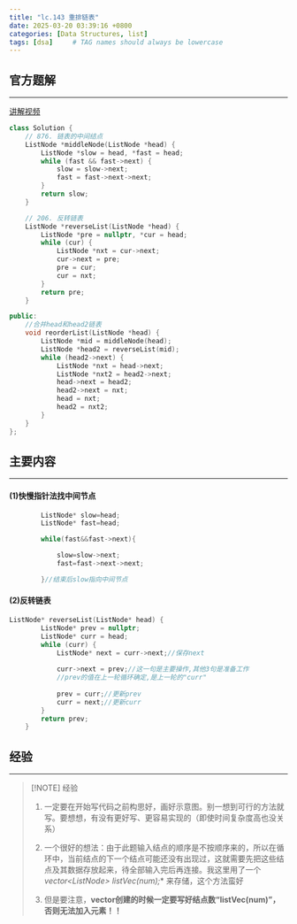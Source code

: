 ```yaml
---
title: "lc.143 重排链表"
date: 2025-03-20 03:39:16 +0800
categories: [Data Structures, list]
tags: [dsa]     # TAG names should always be lowercase
---
```

## 官方题解

---
[讲解视频](https://www.bilibili.com/video/BV1KG4y1G7cu/?vd_source=0d49e59abf4b8220ef3a25c5822e3a13)

```cpp
class Solution {
    // 876. 链表的中间结点
    ListNode *middleNode(ListNode *head) {
        ListNode *slow = head, *fast = head;
        while (fast && fast->next) {
            slow = slow->next;
            fast = fast->next->next;
        }
        return slow;
    }

    // 206. 反转链表
    ListNode *reverseList(ListNode *head) {
        ListNode *pre = nullptr, *cur = head;
        while (cur) {
            ListNode *nxt = cur->next;
            cur->next = pre;
            pre = cur;
            cur = nxt;
        }
        return pre;
    }

public:
	//合并head和head2链表
    void reorderList(ListNode *head) {
        ListNode *mid = middleNode(head);
        ListNode *head2 = reverseList(mid);
        while (head2->next) {
            ListNode *nxt = head->next;
            ListNode *nxt2 = head2->next;
            head->next = head2;
            head2->next = nxt;
            head = nxt;
            head2 = nxt2;
        }
    }
};

```

## 主要内容
---
#### (1)快慢指针法找中间节点

```cpp
		ListNode* slow=head;
        ListNode* fast=head;

        while(fast&&fast->next){

            slow=slow->next;
            fast=fast->next->next;

        }//结束后slow指向中间节点
```

#### (2)反转链表

```cpp
ListNode* reverseList(ListNode* head) {
        ListNode* prev = nullptr;
        ListNode* curr = head;
        while (curr) {
            ListNode* next = curr->next;//保存next
            
            curr->next = prev;//这一句是主要操作,其他3句是准备工作
            //prev的值在上一轮循环确定,是上一轮的"curr"
            
            prev = curr;//更新prev
            curr = next;//更新curr
        }
        return prev;
    }

```

## 经验
---

> [!NOTE] 经验
> 1. 一定要在开始写代码之前构思好，画好示意图。别一想到可行的方法就写。要想想，有没有更好写、更容易实现的（即使时间复杂度高也没关系）
>    
> 2. 一个很好的想法：由于此题输入结点的顺序是不按顺序来的，所以在循环中，当前结点的下一个结点可能还没有出现过，这就需要先把这些结点及其数据存放起来，待全部输入完后再连接。我这里用了一个 **vector<ListNode*> listVec(num);** 来存储，这个方法蛮好
>    
> 3. 但是要注意，**vector创建的时候一定要写好结点数“listVec(num)”，否则无法加入元素！！**


